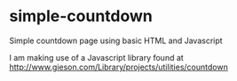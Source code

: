 # simple-countdown
Simple countdown page using basic HTML and Javascript

I am making use of a Javascript library found at http://www.gieson.com/Library/projects/utilities/countdown
